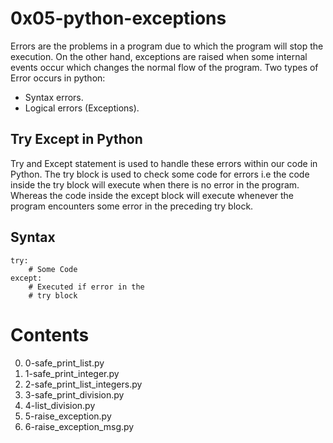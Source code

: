 # 0x05-python-exceptions
Errors are the problems in a program due to which the program will stop the execution. On the other hand, exceptions are raised when some internal events occur which changes the normal flow of the program. 
Two types of Error occurs in python:
* Syntax errors.
* Logical errors (Exceptions).

## Try Except in Python
Try and Except statement is used to handle these errors within our code in Python. The try block is used to check some code for errors i.e the code inside the try block will execute when there is no error in the program. Whereas the code inside the except block will execute whenever the program encounters some error in the preceding try block.

## Syntax
```
try:
    # Some Code
except:
    # Executed if error in the
    # try block
```
# Contents
0. 0-safe_print_list.py
1. 1-safe_print_integer.py
2. 2-safe_print_list_integers.py
3. 3-safe_print_division.py
4. 4-list_division.py
5. 5-raise_exception.py
6. 6-raise_exception_msg.py 
